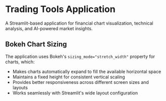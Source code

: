 # Trading Tools Application

A Streamlit-based application for financial chart visualization, technical analysis, and AI-powered market insights.


## Bokeh Chart Sizing
The application uses Bokeh's `sizing_mode="stretch_width"` property for charts, which:
- Makes charts automatically expand to fill the available horizontal space
- Maintains a fixed height for consistent vertical scaling
- Provides better responsiveness across different screen sizes and layouts
- Works seamlessly with Streamlit's wide layout configuration


